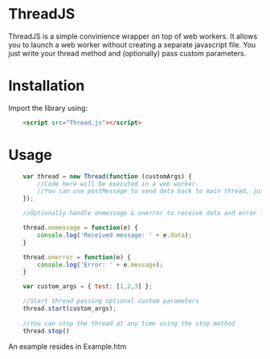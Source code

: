 ThreadJS
========

ThreadJS is a simple convinience wrapper on top of web workers. It allows you to launch a web worker without
creating a separate javascript file. You just write your thread method and (optionally) pass custom parameters.

Installation
===========
Import the library using:
``` html
	<script src="Thread.js"></script>
```

Usage
=====
``` javascript
	var thread = new Thread(function (customArgs) {
		//Code here will be executed in a web worker.
		//You can use postMessage to send data back to main thread, just like plain web workers.
	});

	//Optionally handle onmessage & onerror to receive data and error from thread.

	thread.onmessage = function(e) {
		console.log('Received message: ' + e.data);
	}

	thread.onerror = function(e) {
		console.log('Error: ' + e.message);
	}

	var custom_args = { test: [1,2,3] };

	//Start thread passing optional custom parameters
	thread.start(custom_args);
	
	//You can stop the thread at any time using the stop method
	thread.stop()
```
An example resides in Example.htm